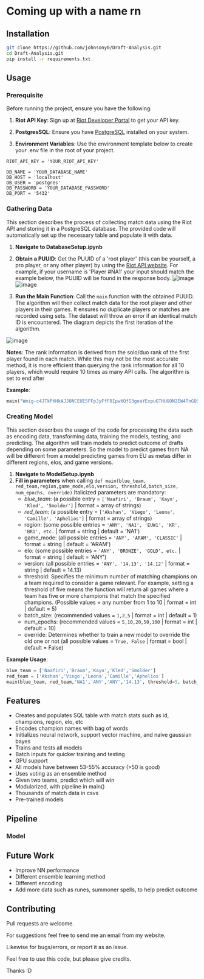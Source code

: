 # Coming up with a name rn

## Installation

```bash
git clone https://github.com/johnsony0/Draft-Analysis.git
cd Draft-Analysis.git
pip install -r requirements.txt
```

## Usage

### Prerequisite

Before running the project, ensure you have the following:

1. **Riot API Key**: Sign up at [Riot Developer Portal](https://developer.riotgames.com/) to get your API key.

2. **PostgresSQL**: Ensure you have [PostgreSQL](https://www.postgresql.org/download/) installed on your system.

3. **Environment Variables**: Use the environment template below to create your .env file in the root of your project.

```env
RIOT_API_KEY = 'YOUR_RIOT_API_KEY'

DB_NAME = 'YOUR_DATABASE_NAME'
DB_HOST = 'localhost'
DB_USER = 'postgres'
DB_PASSWORD = 'YOUR_DATABASE_PASSWORD'
DB_PORT = '5432'
```

### Gathering Data

This section describes the process of collecting match data using the Riot API and storing it in a PostgreSQL database. The provided code will automatically set up the necessary table and populate it with data.

1. **Navigate to DatabaseSetup.ipynb**

2. **Obtain a PUUID**: Get the PUUID of a 'root player' (this can be yourself, a pro player, or any other player) by using the [Riot API website](https://developer.riotgames.com/apis#account-v1/GET_getByRiotId). For example, if your username is 'Player #NA1' your input should match the example below, the PUUID will be found in the response body.
![image](https://github.com/user-attachments/assets/f5a43645-563e-4506-b89d-8dd309ffa4a5)
![image](https://github.com/user-attachments/assets/57621878-91d5-4534-8841-50e79398a8b1)

3. **Run the Main Function**: Call the `main` function with the obtained PUUID. The algorithm will then collect match data for the root player and other players in their games. It ensures no duplicate players or matches are recorded using sets. The dataset will throw an error if an identical match ID is encountered. The diagram depicts the first iteration of the algorithm.
   
![image](https://github.com/user-attachments/assets/55808403-fbd4-4877-87de-9e3965bdd91f)

**Notes**: The rank information is derived from the solo/duo rank of the first player found in each match. While this may not be the most accurate method, it is more efficient than querying the rank information for all 10 players, which would require 10 times as many API calls. The algorithm is set to end after 

**Example**:
```python
main("Wmig-c4JTkPXHkAJJ8NCEUE5FFpJyFfF0IpwXQfI3geaYExpuGTHUGON2EW4TnGOSqLY5LHxCL0xUQ")
```

### Creating Model

This section describes the usage of the code for processing the data such as encoding data, transforming data, training the models, testing, and predicting. The algorithm will train models to predict outcome of drafts depending on some parameters. So the model to predict games from NA will be different from a model predicting games from EU as metas differ in different regions, elos, and game versions. 

1. **Navigate to ModelSetup.ipynb**
2. **Fill in parameters** when calling `def main(blue_team, red_team,region,game_mode,elo,version, threshold,batch_size, num_epochs, override)` Italicized parameters are mandatory:
    - *blue_team*: (a possible entry = `['Naafiri', 'Braum', 'Kayn', 'Kled', 'Smolder']` | format = array of strings)
    - *red_team*: (a possible entry = `['Akshan', 'Viego', 'Leona', 'Camille', 'Aphelios']` | format = array of strings)
    - region: (some possible entries = `'ANY', 'NA1', 'EUW1', 'KR', 'BR1', etc.` | format = string | default = 'NA1')
    - game_mode: (all possible entries = `'ANY', 'ARAM', 'CLASSIC'` | format = string | default = 'ARAM')
    - elo: (some possible entries = `'ANY', 'BRONZE', 'GOLD', etc.` | format = string | default = 'ANY')
    - version: (all possible entries = `'ANY', '14.13', '14.12'` | format = string | default = 14.13)
    - threshold: Specifies the minimum number of matching champions on a team required to consider a game relevant. For example, setting a threshold of five means the function will return all games where a team has five or more champions that match the specified champions. (Possible values = any number from 1 to 10 | format = int | default = 5)
    - batch_size: (recommended values = `1,2,5` | format = int | default = 1)
    - num_epochs: (recommended values = `5,10,20,50,100` | format = int | default = 10)
    - override: Determines whether to train a new model to override the old one or not (all possible values = `True, False` | format = bool | default = False)

**Example Usage**: 
```python
blue_team = ['Naafiri','Braum','Kayn','Kled','Smolder']
red_team = ['Akshan','Viego','Leona','Camille','Aphelios']
main(blue_team, red_team,'NA1','ANY','ANY','14.13', threshold=5, batch_size=1, num_epochs=10, override=False)
```

## Features
- Creates and populates SQL table with match stats such as id, champions, region, elo, etc
- Encodes champion names with bag of words
- Initializes neural network, support vector machine, and naive gaussian bayes
- Trains and tests all models
- Batch inputs for quicker training and testing
- GPU support
- All models have between 53-55% accuracy (>50 is good) 
- Uses voting as an ensemble method
- Given two teams, predict which will win
- Modularized, with pipeline in main()
- Thousands of match data in csvs
- Pre-trained models

## Pipeline

### Model

## Future Work
- Improve NN performance
- Different ensemble learning method
- Different encoding
- Add more data such as runes, summoner spells, to help predict outcome

## Contributing
Pull requests are welcome.

For suggestions feel free to send me an email from my website.

Likewise for bugs/errors, or report it as an issue.

Feel free to use this code, but please give credits.

Thanks :D
